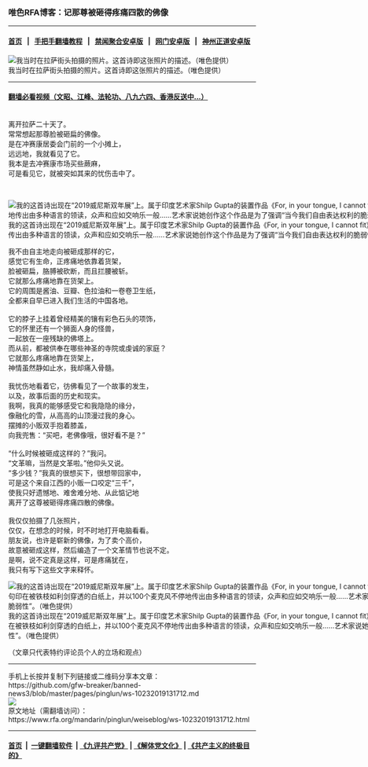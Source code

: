 ### 唯色RFA博客：记那尊被砸得疼痛四散的佛像
------------------------

#### [首页](https://github.com/gfw-breaker/banned-news3/blob/master/README.md) &nbsp;&nbsp;|&nbsp;&nbsp; [手把手翻墙教程](https://github.com/gfw-breaker/guides/wiki) &nbsp;&nbsp;|&nbsp;&nbsp; [禁闻聚合安卓版](https://github.com/gfw-breaker/bn-android) &nbsp;&nbsp;|&nbsp;&nbsp; [网门安卓版](https://github.com/oGate2/oGate) &nbsp;&nbsp;|&nbsp;&nbsp; [神州正道安卓版](https://github.com/SzzdOgate/update) 



<div id="headerimg">
 <img alt="我当时在拉萨街头拍摄的照片。这首诗即这张照片的描述。（唯色提供）
" src="https://www.rfa.org/mandarin/pinglun/weiseblog/ws-10232019131712.html/56fe3.jpg/image" title="我当时在拉萨街头拍摄的照片。这首诗即这张照片的描述。（唯色提供）
"/>
 <div id="headerimgcontents">
  <div id="headerimgcaption">
   <span>
    我当时在拉萨街头拍摄的照片。这首诗即这张照片的描述。（唯色提供）
   </span>
   <!-- zoomattribute -->
  </div>
  <!-- headerimgcaption -->
 </div>
 <!-- headerimagecontents -->
</div>

<hr/>


#### [翻墙必看视频（文昭、江峰、法轮功、八九六四、香港反送中...）](https://github.com/gfw-breaker/banned-news3/blob/master/pages/links.md)

<div id="storytext">
 <div>
  <div class="slot_header">
  </div>
 </div>
 <p>
  <br/>
  离开拉萨二十天了。
  <br/>
  常常想起那尊脸被砸扁的佛像。
  <br/>
  是在冲赛康居委会门前的一个小摊上，
  <br/>
  远远地，我就看见了它。
  <br/>
  我本是去冲赛康市场买些蕨麻，
  <br/>
  可是看见它，就被突如其来的忧伤击中了。
 </p>
 <p>
  <br/>
  <div class="image-inline captioned" style="width:1433px;">
   <div style="width:1433px;">
    <img alt="我的这首诗出现在“2019威尼斯双年展”上。属于印度艺术家Shilp Gupta的装置作品《For, in your tongue, I cannot fit》。一百位从7世纪至今的不同国家的诗人，写下的诗句印在被铁枝如利剑穿透的白纸上，并以100个麦克风不停地传出由多种语言的领读，众声和应如交响乐一般……艺术家说她创作这个作品是为了强调“当今我们自由表达权利的脆弱性”。（唯色提供）" src="https://www.rfa.org/mandarin/pinglun/weiseblog/ws-10232019131712.html/image1-4.jpeg" title="我的这首诗出现在“2019威尼斯双年展”上。属于印度艺术家Shilp Gupta的装置作品《For, in your tongue, I cannot fit》。一百位从7世纪至今的不同国家的诗人，写下的诗句印在被铁枝如利剑穿透的白纸上，并以100个麦克风不停地传出由多种语言的领读，众声和应如交响乐一般……艺术家说她创作这个作品是为了强调“当今我们自由表达权利的脆弱性”。（唯色提供）"/>
   </div>
   <div class="image-caption">
    <span style="width:1433px;">
     我的这首诗出现在“2019威尼斯双年展”上。属于印度艺术家Shilp Gupta的装置作品《For, in your tongue, I cannot fit》。一百位从7世纪至今的不同国家的诗人，写下的诗句印在被铁枝如利剑穿透的白纸上，并以100个麦克风不停地传出由多种语言的领读，众声和应如交响乐一般……艺术家说她创作这个作品是为了强调“当今我们自由表达权利的脆弱性”。（唯色提供）
    </span>
    <span class="copyright">
    </span>
   </div>
  </div>
 </p>
 <p>
  我不由自主地走向被砸成那样的它，
  <br/>
  感觉它有生命，正疼痛地依靠着货架，
  <br/>
  脸被砸扁，胳膊被砍断，而且拦腰被斩。
  <br/>
  它就那么疼痛地靠在货架上。
  <br/>
  它的周围是酱油、豆瓣、色拉油和一卷卷卫生纸，
  <br/>
  全都来自早已进入我们生活的中国各地。
  <br/>
  <br/>
  它的脖子上挂着曾经精美的镶有彩色石头的项饰，
  <br/>
  它的怀里还有一个狮面人身的怪兽，
  <br/>
  一起放在一座残缺的佛塔上。
  <br/>
  而从前，都被供奉在哪些神圣的寺院或虔诚的家庭？
  <br/>
  它就那么疼痛地靠在货架上，
  <br/>
  神情虽然静如止水，我却痛入骨髓。
  <br/>
  <br/>
  我忧伤地看着它，彷佛看见了一个故事的发生，
  <br/>
  以及，故事后面的历史和现实。
  <br/>
  我啊，我真的能够感受它和我隐隐的缘分，
  <br/>
  像融化的雪，从高高的山顶漫过我的身心。
  <br/>
  摆摊的小贩双手抱着膝盖，
  <br/>
  向我兜售：“买吧，老佛像哦，很好看不是？”
  <br/>
  <br/>
  “什么时候被砸成这样的？”我问。
  <br/>
  “文革嘛，当然是文革啦。”他仰头又说。
  <br/>
  “多少钱？”我真的很想买下，很想带回家中，
  <br/>
  可是这个来自江西的小贩一口咬定“三千”，
  <br/>
  使我只好遗憾地、难舍难分地、从此惦记地
  <br/>
  离开了这尊被砸得疼痛四散的佛像。
  <br/>
  <br/>
  我仅仅拍摄了几张照片，
  <br/>
  仅仅，在想念的时候，时不时地打开电脑看看。
  <br/>
  朋友说，也许是崭新的佛像，为了卖个高价，
  <br/>
  故意被砸成这样，然后编造了一个文革情节也说不定。
  <br/>
  是啊，说不定真是这样，可是疼痛犹在，
  <br/>
  我只有写下这些文字来释怀。
 </p>
 <p>
  <div class="image-inline captioned" style="width:1080px;">
   <div style="width:1080px;">
    <img alt="我的这首诗出现在“2019威尼斯双年展”上。属于印度艺术家Shilp Gupta的装置作品《For, in your tongue, I cannot fit》。一百位从7世纪至今的不同国家的诗人，写下的诗句印在被铁枝如利剑穿透的白纸上，并以100个麦克风不停地传出由多种语言的领读，众声和应如交响乐一般……艺术家说她创作这个作品是为了强调“当今我们自由表达权利的脆弱性”。（唯色提供）" src="https://www.rfa.org/mandarin/pinglun/weiseblog/ws-10232019131712.html/image0-4.jpeg" title="我的这首诗出现在“2019威尼斯双年展”上。属于印度艺术家Shilp Gupta的装置作品《For, in your tongue, I cannot fit》。一百位从7世纪至今的不同国家的诗人，写下的诗句印在被铁枝如利剑穿透的白纸上，并以100个麦克风不停地传出由多种语言的领读，众声和应如交响乐一般……艺术家说她创作这个作品是为了强调“当今我们自由表达权利的脆弱性”。（唯色提供）"/>
   </div>
   <div class="image-caption">
    <span style="width:1080px;">
     我的这首诗出现在“2019威尼斯双年展”上。属于印度艺术家Shilp Gupta的装置作品《For, in your tongue, I cannot fit》。一百位从7世纪至今的不同国家的诗人，写下的诗句印在被铁枝如利剑穿透的白纸上，并以100个麦克风不停地传出由多种语言的领读，众声和应如交响乐一般……艺术家说她创作这个作品是为了强调“当今我们自由表达权利的脆弱性”。（唯色提供）
    </span>
    <span class="copyright">
    </span>
   </div>
  </div>
 </p>
 <p>
  （文章只代表特约评论员个人的立场和观点）
 </p>
</div>

<hr/>
手机上长按并复制下列链接或二维码分享本文章：<br/>
https://github.com/gfw-breaker/banned-news3/blob/master/pages/pinglun/ws-10232019131712.md <br/>
<a href='https://github.com/gfw-breaker/banned-news3/blob/master/pages/pinglun/ws-10232019131712.md'><img src='https://github.com/gfw-breaker/banned-news3/blob/master/pages/pinglun/ws-10232019131712.md.png'/></a> <br/>
原文地址（需翻墙访问）：https://www.rfa.org/mandarin/pinglun/weiseblog/ws-10232019131712.html


------------------------
#### [首页](https://github.com/gfw-breaker/banned-news3/blob/master/README.md) &nbsp;|&nbsp; [一键翻墙软件](https://github.com/gfw-breaker/nogfw/blob/master/README.md) &nbsp;| [《九评共产党》](https://github.com/gfw-breaker/9ping.md/blob/master/README.md#九评之一评共产党是什么) | [《解体党文化》](https://github.com/gfw-breaker/jtdwh.md/blob/master/README.md) | [《共产主义的终极目的》](https://github.com/gfw-breaker/gczydzjmd.md/blob/master/README.md)


<img src='http://gfw-breaker.win/banned-news3/pages/pinglun/ws-10232019131712.md' width='0px' height='0px'/>